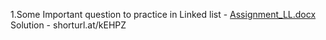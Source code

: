 1.Some Important question to practice in Linked list - [Assignment_LL.docx](https://github.com/Nipuntank/DSA-Cpp-/files/9722226/Assignment_LL.docx)
Solution - shorturl.at/kEHPZ




